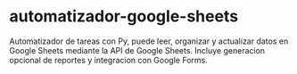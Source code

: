 # automatizador-google-sheets
Automatizador de tareas con Py, puede leer, organizar y actualizar datos en Google Sheets mediante la API  de Google Sheets. Incluye generacion opcional de reportes y integracion con Google Forms.
